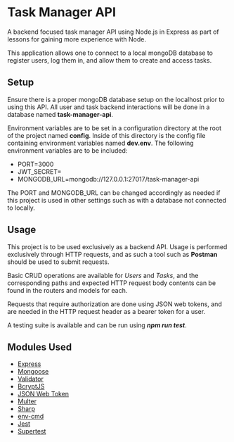 # Task Manager API

A backend focused task manager API using Node.js in Express as part of lessons for gaining more experience with Node.

This application allows one to connect to a local mongoDB database to register users, log them in, and allow them to create and access tasks. 

Setup
-----

Ensure there is a proper mongoDB database setup on the localhost prior to using this API. All user and task backend interactions will be done in a database named **task-manager-api**.

Environment variables are to be set in a configuration directory at the root of the project named **config**. Inside of this directory is the config file containing environment variables named **dev.env**. The following environment variables are to be included:

- PORT=3000
- JWT_SECRET=<Key in string format used for the JSON web token>
- MONGODB_URL=mongodb://127.0.0.1:27017/task-manager-api

The PORT and MONGODB_URL can be changed accordingly as needed if this project is used in other settings such as with a database not connected to locally.

Usage
-----

This project is to be used exclusively as a backend API. Usage is performed exclusively through HTTP requests, and as such a tool such as **Postman** should be used to submit requests. 

Basic CRUD operations are available for *Users* and *Tasks*, and the corresponding paths and expected HTTP request body contents can be found in the routers and models for each.

Requests that require authorization are done using JSON web tokens, and are needed in the HTTP request header as a bearer token for a user.

A testing suite is available and can be run using ***npm run test***.

Modules Used
-----------------
- [Express](https://www.npmjs.com/package/express)
- [Mongoose](https://www.npmjs.com/package/mongoose)
- [Validator](https://www.npmjs.com/package/validator)
- [BcryptJS](https://www.npmjs.com/package/bcryptjs)
- [JSON Web Token](https://www.npmjs.com/package/jsonwebtoken)
- [Multer](https://www.npmjs.com/package/multer)
- [Sharp](https://www.npmjs.com/package/sharp)
- [env-cmd](https://www.npmjs.com/package/env-cmd)
- [Jest](https://www.npmjs.com/package/jest)
- [Supertest](https://www.npmjs.com/package/supertest)